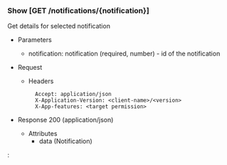 ### Show [GET /notifications/{notification}]

Get details for selected notification

+ Parameters
    + notification: notification (required, number) - id of the notification


+ Request
    + Headers
    
            Accept: application/json
            X-Application-Version: <client-name>/<version>
            X-App-features: <target permission>

+ Response 200 (application/json)
    + Attributes
        + data (Notification)

:[](../error_responses.md)